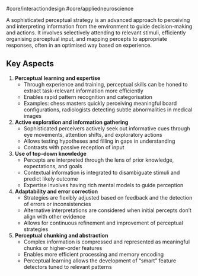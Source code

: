 #core/interactiondesign #core/appliedneuroscience

 A sophisticated perceptual strategy is an advanced approach to perceiving and interpreting information from the environment to guide decision-making and actions. It involves selectively attending to relevant stimuli, efficiently organising perceptual input, and mapping percepts to appropriate responses, often in an optimised way based on experience.

## Key Aspects

 1. **Perceptual learning and expertise**
	 - Through experience and training, perceptual skills can be honed to extract task-relevant information more efficiently
	 - Enables rapid pattern recognition and categorisation
	 - Examples: chess masters quickly perceiving meaningful board configurations, radiologists detecting subtle abnormalities in medical images
 2. **Active exploration and information gathering**
	 - Sophisticated perceivers actively seek out informative cues through eye movements, attention shifts, and exploratory actions
	 - Allows testing hypotheses and filling in gaps in understanding
	 - Contrasts with passive reception of input
 3. **Use of top-down knowledge**
	 - Percepts are interpreted through the lens of prior knowledge, expectations, and goals
	 - Contextual information is integrated to disambiguate stimuli and predict likely outcome
	 - Expertise involves having rich mental models to guide perception
 4. **Adaptability and error correction**
	 - Strategies are flexibly adjusted based on feedback and the detection of errors or inconsistencies
	 - Alternative interpretations are considered when initial percepts don’t align with other evidence
	 - Allows for continuous refinement and improvement of perceptual strategies
 5. **Perceptual chunking and abstraction**
	 - Complex information is compressed and represented as meaningful chunks or higher-order features
	 - Enables more efficient processing and memory encoding
	 - Perceptual learning allows the development of “smart” feature detectors tuned to relevant patterns
